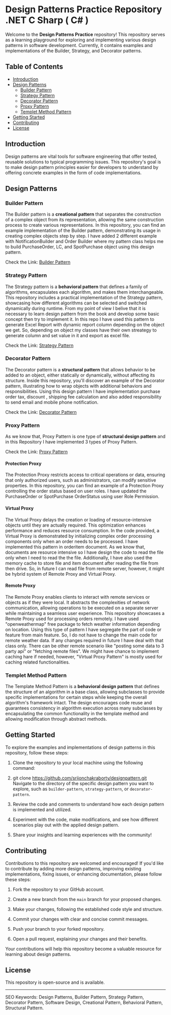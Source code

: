 # Design Patterns Practice Repository .NET C Sharp ( C# )

Welcome to the **Design Patterns Practice** repository! This repository serves as a learning playground for exploring and implementing various design patterns in software development. Currently, it contains examples and implementations of the Builder, Strategy, and Decorator patterns.

## Table of Contents

- [Introduction](#introduction)
- [Design Patterns](#design-patterns)
  - [Builder Pattern](#builder-pattern)
  - [Strategy Pattern](#strategy-pattern)
  - [Decorator Pattern](#decorator-pattern)
  - [Proxy Pattern](#proxy-pattern)
  - [Templet Method Pattern](#templet-method-pattern)
- [Getting Started](#getting-started)
- [Contributing](#contributing)
- [License](#license)

## Introduction

Design patterns are vital tools for software engineering that offer tested, reusable solutions to typical programming issues. This repository's goal is to make design pattern principles easier for developers to understand by offering concrete examples in the form of code implementations. 

## Design Patterns

### Builder Pattern

The Builder pattern is a **creational pattern** that separates the construction of a complex object from its representation, allowing the same construction process to create various representations. In this repository, you can find an example implementation of the Builder pattern, demonstrating its usage in creating complex objects step by step. I have added 2 different example with NotificationBuilder and Order Builder where my pattern class helps me to build PurchaseOrder, LC, and SpotPurchase object using this design pattern.

Check the Link: [Builder Pattern](https://github.com/srijonchakraborty/designpattern/tree/main/DesignPattern/BuilderPattern)

### Strategy Pattern

The Strategy pattern is a **behavioral pattern** that defines a family of algorithms, encapsulates each algorithm, and makes them interchangeable. This repository includes a practical implementation of the Strategy pattern, showcasing how different algorithms can be selected and switched dynamically during runtime. From my point of view I belive that it is necessary to learn design pattern from the book and develop some basic concept then try to implement it. In this repo I have used this pattern to generate Excel Report with dynamic report column depending on the object we get. So, depending on object my classes have their own streategy to generate column and set value in it and export as excel file.

Check the Link: [Strategy Pattern](https://github.com/srijonchakraborty/designpattern/tree/main/DesignPattern/StrategyPattern)

### Decorator Pattern

The Decorator pattern is a **structural pattern** that allows behavior to be added to an object, either statically or dynamically, without affecting its structure. Inside this repository, you'll discover an example of the Decorator pattern, illustrating how to wrap objects with additional behaviors and responsibilities. Using this design pattern I have implementation purchase order tax, discount , shipping fee calculation and also added responsibility to send email and mobile phone notification.

Check the Link: [Decorator Pattern](https://github.com/srijonchakraborty/designpattern/tree/main/DesignPattern/DecoratorPattern)

### Proxy Pattern 

As we know that, Proxy Pattern is one type of **structural design pattern** and in this Repository I have implemented 3 types of Proxy Pattern. 

Check the Link: [Proxy Pattern](https://github.com/srijonchakraborty/designpattern/tree/main/DesignPattern/ProxyPattern)

#### Protection Proxy

The Protection Proxy restricts access to critical operations or data, ensuring that only authorized users, such as administrators, can modify sensitive properties. In this repository, you can find an example of a Protection Proxy controlling the order status based on user roles. I have updated the PurchaseOrder or SpotPurchase OrderStatus using user Role Permission.

#### Virtual Proxy

The Virtual Proxy delays the creation or loading of resource-intensive objects until they are actually required. This optimization enhances performance and reduces resource consumption. In the code provided, a Virtual Proxy is demonstrated by initializing complex order processing components only when an order needs to be processed. I have implemented this pattern in orderitem document. As we know that, documents are resource intensive so I have design the code to read the file only when I need to read the the file. Additionally, I have also used the memory cache to store file and item document after reading the file from then drive. So, in future I can read file from remote server, however, it might be hybrid system of Remote Proxy and Virtual Proxy.

#### Remote Proxy

The Remote Proxy enables clients to interact with remote services or objects as if they were local. It abstracts the complexities of network communication, allowing operations to be executed on a separate server while maintaining a seamless user experience. This repository showcases a Remote Proxy used for processing orders remotely. I have used "openweathermap" free package to fetch weather information depending on location. Using this type of pattern I have segregate the part of code or feature from main feature. So, I do not have to change the main code for remote weather data. If any changes required in future I have deal with that class only. There can be other remote scenario like "posting some data to 3 party api" or "fetching remote files". We might have chance to implement caching hare if needed, however, "Virtual Proxy Pattern" is mostly used for caching related functionalities.

### Templet Method Pattern
The Template Method Pattern is a **behavioral design pattern** that defines the structure of an algorithm in a base class, allowing subclasses to provide specific implementations for certain steps while keeping the overall algorithm's framework intact. The design encourages code reuse and guarantees consistency in algorithm execution across many subclasses by encapsulating the common functionality in the template method and allowing modification through abstract methods.

## Getting Started

To explore the examples and implementations of design patterns in this repository, follow these steps:

1. Clone the repository to your local machine using the following command:
2. git clone https://github.com/srijonchakraborty/designpattern.git
  Navigate to the directory of the specific design pattern you want to explore, such as `builder-pattern`, `strategy-pattern`, or `decorator-pattern`.

3. Review the code and comments to understand how each design pattern is implemented and utilized.

4. Experiment with the code, make modifications, and see how different scenarios play out with the applied design pattern.

5. Share your insights and learning experiences with the community!

## Contributing

Contributions to this repository are welcomed and encouraged! If you'd like to contribute by adding more design patterns, improving existing implementations, fixing issues, or enhancing documentation, please follow these steps:

1. Fork the repository to your GitHub account.

2. Create a new branch from the `main` branch for your proposed changes.

3. Make your changes, following the established code style and structure.

4. Commit your changes with clear and concise commit messages.

5. Push your branch to your forked repository.

6. Open a pull request, explaining your changes and their benefits.

Your contributions will help this repository become a valuable resource for learning about design patterns.

## License

This repository is open-source and is available.

---
SEO Keywords: Design Patterns, Builder Pattern, Strategy Pattern, Decorator Pattern, Software Design, Creational Pattern, Behavioral Pattern, Structural Pattern.


